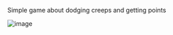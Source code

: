 Simple game about dodging creeps and getting points

![image](https://github.com/user-attachments/assets/9b1d51da-d6cb-4ffb-943f-87026788c1b6)

